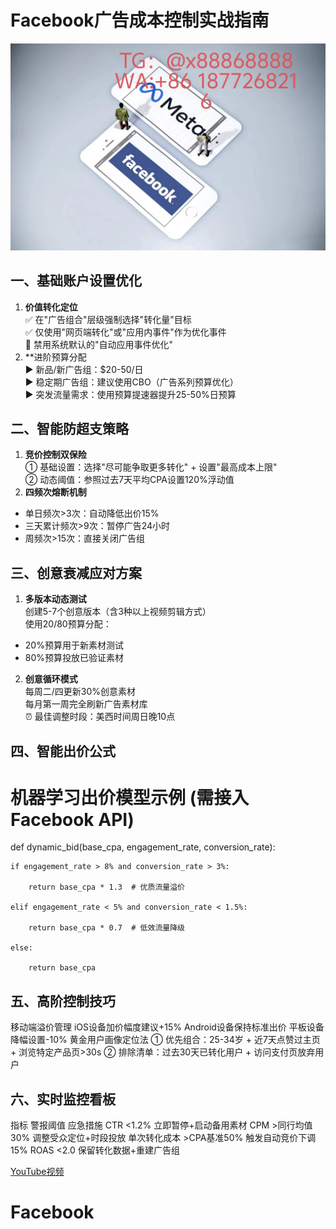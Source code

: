 # Facebook广告成本控制实战指南
![替代文字](93a3c1560684534eb17a3aac0182183.jpg)
## 一、基础账户设置优化
1. **价值转化定位**  
✅ 在"广告组合"层级强制选择"转化量"目标  
✅ 仅使用"网页端转化"或"应用内事件"作为优化事件  
🛑 禁用系统默认的"自动应用事件优化"
2. **进阶预算分配  
▶ 新品/新广告组：$20-50/日  
▶ 稳定期广告组：建议使用CBO（广告系列预算优化）  
▶ 突发流量需求：使用预算提速器提升25-50%日预算
## 二、智能防超支策略
1. **竞价控制双保险**  
① 基础设置：选择"尽可能争取更多转化" + 设置"最高成本上限"  
② 动态阈值：参照过去7天平均CPA设置120%浮动值  
2. **四频次熔断机制**  
- 单日频次>3次：自动降低出价15%  
- 三天累计频次>9次：暂停广告24小时  
- 周频次>15次：直接关闭广告组
## 三、创意衰减应对方案
1. **多版本动态测试**  
创建5-7个创意版本（含3种以上视频剪辑方式）  
使用20/80预算分配：  
- 20%预算用于新素材测试  
- 80%预算投放已验证素材
2. **创意循环模式**  
每周二/四更新30%创意素材  
每月第一周完全刷新广告素材库  
⏰ 最佳调整时段：美西时间周日晚10点

## 四、智能出价公式
# 机器学习出价模型示例 (需接入Facebook API)
def dynamic_bid(base_cpa, engagement_rate, conversion_rate):

    if engagement_rate > 8% and conversion_rate > 3%:
    
        return base_cpa * 1.3  # 优质流量溢价
        
    elif engagement_rate < 5% and conversion_rate < 1.5%:
    
        return base_cpa * 0.7  # 低效流量降级
        
    else:
    
        return base_cpa
        
五、高阶控制技巧
---
移动端溢价管理
iOS设备加价幅度建议+15%
Android设备保持标准出价
平板设备降幅设置-10%
黄金用户画像定位法
① 优先组合：25-34岁 + 近7天点赞过主页 + 浏览特定产品页>30s
② 排除清单：过去30天已转化用户 + 访问支付页放弃用户

六、实时监控看板
---
指标	警报阈值	应急措施
CTR	<1.2%	立即暂停+启动备用素材
CPM	>同行均值30%	调整受众定位+时段投放
单次转化成本	>CPA基准50%	触发自动竞价下调15%
ROAS	<2.0	保留转化数据+重建广告组

[YouTube视频](https://youtube.com/shorts/t4ULNUCsUHw?feature=share)
# Facebook
